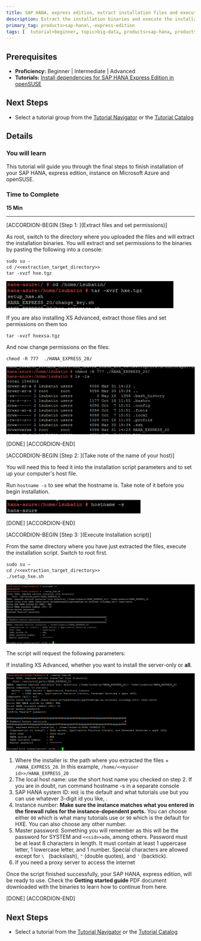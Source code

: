 ```yaml
---
title: SAP HANA, express edition, extract installation files and execute script
description: Extract the installation binaries and execute the installation script
primary_tag: products>sap-hana\,-express-edition
tags: [  tutorial>beginner, topic>big-data, products>sap-hana, products>sap-hana\,-express-edition ]
---
```


## Prerequisites  
 - **Proficiency:** Beginner | Intermediate | Advanced
 - **Tutorials:** [Install dependencies for SAP HANA Express Edition in openSUSE](http://www.sap.com/developer/tutorials/hxe-azure-opensuse-dependencies.html)


## Next Steps
 - Select a tutorial group from the [Tutorial Navigator](http://www.sap.com/developer/tutorial-navigator.html) or the [Tutorial Catalog](https://www.sap.com/developer/tutorial-navigator.tutorials.html)

## Details
### You will learn  
This tutorial will guide you through the final steps to finish installation of your SAP HANA, express edition, instance on Microsoft Azure and openSUSE.

### Time to Complete
**15 Min**

---

[ACCORDION-BEGIN [Step 1: ](Extract files and set permissions)]

As root, switch to the directory where you uploaded the files and will extract the installation binaries. You will extract and set permissions to the binaries by pasting the following into a console:

```ssh
sudo su -
cd /<<extraction_target_directory>>
tar -xvzf hxe.tgz
```
![Extract](20.png)

If you are also installing XS Advanced, extract those files and set permissions on them too

```ssh
tar -xvzf hxexsa.tgz
```

And now change permissions on the files:

```ssh
chmod -R 777  ./HANA_EXPRESS_20/

```

![Set permissions](21.png)



[DONE]
[ACCORDION-END]

[ACCORDION-BEGIN [Step 2: ](Take note of the name of your host)]

You will need this to feed it into the installation script parameters and to set up your computer's host file.

Run `hostname -s` to see what the hostname is. Take note of it before you begin installation.

![Hostname](22.png)

[DONE]
[ACCORDION-END]


[ACCORDION-BEGIN [Step 3: ](Execute Installation script)]

From the same directory where you have just extracted the files, execute the installation script. Switch to root first.

```ssh
sudo su –
cd /<<extraction_target_directory>>
./setup_hxe.sh
```

![Execute installation script](23.png)

The script will request the following parameters:

If installing XS Advanced, whether you want to install the server-only or **all**.

![Execute installation script XS Advanced](23_1.png)


1.	Where the installer is: the path where you extracted the files + `/HANA_EXPRESS_20`. In this example, `/home/<<myuser id>>/HANA_EXPRESS_20`
2.	The local host name: use the short host name you checked on step 2. If you are in doubt, run command hostname -s in a separate console
3.	SAP HANA system ID: `HXE` is the default and what tutorials use but you can use whatever 3-digit id you like, .
4.	Instance number: **Make sure the instance matches what you entered in the firewall rules for the instance-dependent ports.** You can choose either `00` which is what many tutorials use or `90` which is the default for HXE. You can also choose any other number.
5.	Master password: Something you will remember as this will be the password for SYSTEM and `<<sid>>adm`, among others.
Password must be at least 8 characters in length.  It must contain at least 1 uppercase letter, 1 lowercase letter, and 1 number.  Special characters are allowed except for `\ ` (backslash),  `"` (double quotes), and `'` (backtick).
6.	If you need a proxy server to access the internet

Once the script finished successfully, your SAP HANA, express edition, will be ready to use. Check the **Getting started guide** PDF document downloaded with the binaries to learn how to continue from here.

[DONE]
[ACCORDION-END]


## Next Steps
- Select a tutorial from the [Tutorial Navigator](http://www.sap.com/developer/tutorial-navigator.html) or the [Tutorial Catalog](http://www.sap.com/developer/tutorials.html)
